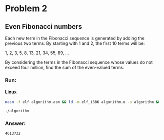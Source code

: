 # Problem 2

## Even Fibonacci numbers

Each new term in the Fibonacci sequence is generated by adding the previous two terms. By starting with 1 and 2, the first 10 terms will be:

1, 2, 3, 5, 8, 13, 21, 34, 55, 89, ...

By considering the terms in the Fibonacci sequence whose values do not exceed four million, find the sum of the even-valued terms.

### Run:

#### Linux
```sh
nasm -f elf algorithm.asm && ld -m elf_i386 algorithm.o -o algorithm && rm algorithm.o
```

```sh
./algorithm
```

### Answer:
`4613732`